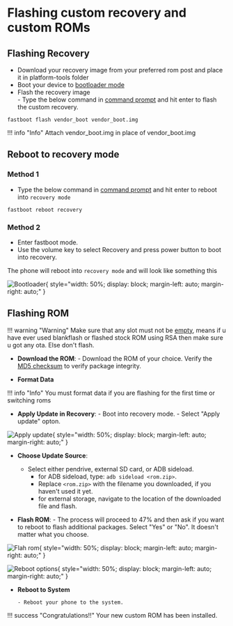 # **Flashing custom recovery and custom ROMs**

## Flashing Recovery  

- Download your recovery image from your preferred rom post and place it in platform-tools folder
- Boot your device to [bootloader mode](bl_unlock.md#3booting-to-booloader-mode)
- Flash the recovery image  
      - Type the below command in [command prompt](bl_unlock.md#step-2-setup-platform-tools) and hit enter to flash the custom recovery.

```
fastboot flash vendor_boot vendor_boot.img

```

!!! info "Info"
    Attach vendor_boot.img in place of vendor_boot.img

## Reboot to recovery mode

### Method 1

- Type the below command in [command prompt](bl_unlock.md#step-2-setup-platform-tools) and hit enter to reboot into `recovery mode`

```
fastboot reboot recovery 
```

### Method 2

- Enter fastboot mode.
- Use the volume key to select Recovery and press power button to boot into recovery.

The phone will reboot into `recovery mode` and will look like something this

![Bootloader](../assets/mobile_screenshots/recovery.png.png){ style="width: 50%; display: block; margin-left: auto; margin-right: auto;" }

## Flashing ROM

!!! warning "Warning"
     Make sure that any slot must not be [empty](fix_emptysl.md#check-if-you-have-an-empty-slot), means if u have ever used blankflash or flashed stock ROM using RSA then make sure u got any ota. Else don't flash.

- **Download the ROM**:
      - Download the ROM of your choice. Verify the [MD5 checksum](https://www.geeksforgeeks.org/md5sum-linux-command/) to verify package integrity.

- **Format Data**

!!! info "Info"
    You must format data if you are flashing for the first time or switching roms

- **Apply Update in Recovery**:
      - Boot into recovery mode.
      - Select "Apply update" opton.

![Apply update](../assets/mobile_screenshots/apply_update.png.png){ style="width: 50%; display: block; margin-left: auto; margin-right: auto;" }

- **Choose Update Source**:

  - Select either pendrive, external SD card, or ADB sideload.
    - for ADB sideload, type: `adb sideload <rom.zip>`.
    - Replace `<rom.zip>` with the filename you downloaded, if you haven't used it yet.
    - for external storage, navigate to the location of the downloaded file and flash.

- **Flash ROM**:
      - The process will proceed to 47% and then ask if you want to reboot to flash additional packages. Select "Yes" or "No". It doesn't matter what you choose.

![Flah rom](../assets/mobile_screenshots/Flash.png.png){ style="width: 50%; display: block; margin-left: auto; margin-right: auto;" }

![Reboot options](../assets/mobile_screenshots/Reboot_yes_or_no.jpg.png){ style="width: 50%; display: block; margin-left: auto; margin-right: auto;" }

- **Reboot to System**  

      - Reboot your phone to the system.

!!! success "Congratulations!!"
    Your new custom ROM has been installed.
